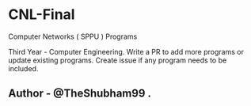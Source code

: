 # CNL-Final
Computer Networks ( SPPU ) Programs

Third Year - Computer Engineering.
Write a PR to add more programs or update existing programs.
Create issue if any program needs to be included.

## Author - @TheShubham99 .
